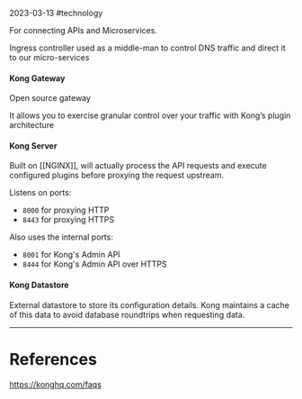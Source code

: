 2023-03-13
#technology 

For connecting APIs and Microservices. 

Ingress controller used as a middle-man to control DNS traffic and direct it to our micro-services

#### Kong Gateway

Open source gateway

It allows you to exercise granular control over your traffic with Kong’s plugin architecture

#### Kong Server

Built on [[NGINX]], will actually process the API requests and execute configured plugins before proxying the request upstream.

Listens on ports:
- `8000` for proxying HTTP
- `8443` for proxying HTTPS

Also uses the internal ports:
- `8001` for Kong's Admin API
- `8444` for Kong's Admin API over HTTPS

#### Kong Datastore

External datastore to store its configuration details. Kong maintains a cache of this data to avoid database roundtrips when requesting data.


---
# References

https://konghq.com/faqs